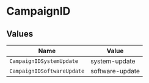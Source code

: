 # CampaignID


## Values

| Name                       | Value                      |
| -------------------------- | -------------------------- |
| `CampaignIDSystemUpdate`   | system-update              |
| `CampaignIDSoftwareUpdate` | software-update            |